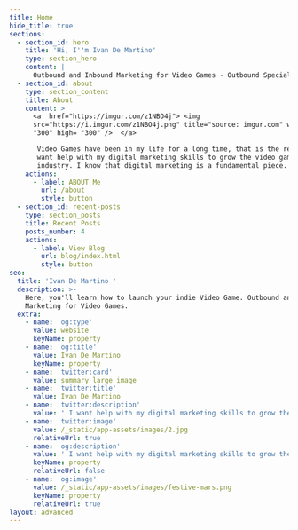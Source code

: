 ```yaml
---
title: Home
hide_title: true
sections:
  - section_id: hero
    title: 'Hi, I''m Ivan De Martino'
    type: section_hero
    content: |
      Outbound and Inbound Marketing for Video Games - Outbound Specialist
  - section_id: about
    type: section_content
    title: About
    content: >
      <a  href="https://imgur.com/z1NBO4j"> <img
      src="https://i.imgur.com/z1NBO4j.png" title="source: imgur.com" width=
      "300" high= "300" />  </a>

       Video Games have been in my life for a long time, that is the reason I
       want help with my digital marketing skills to grow the video game
       industry. I know that digital marketing is a fundamental piece.
    actions:
      - label: ABOUT Me
        url: /about
        style: button
  - section_id: recent-posts
    type: section_posts
    title: Recent Posts
    posts_number: 4
    actions:
      - label: View Blog
        url: blog/index.html
        style: button
seo:
  title: 'Ivan De Martino '
  description: >-
    Here, you'll learn how to launch your indie Video Game. Outbound and Inbound
    Marketing for Video Games.
  extra:
    - name: 'og:type'
      value: website
      keyName: property
    - name: 'og:title'
      value: Ivan De Martino
      keyName: property
    - name: 'twitter:card'
      value: summary_large_image
    - name: 'twitter:title'
      value: Ivan De Martino
    - name: 'twitter:description'
      value: ' I want help with my digital marketing skills to grow the video game industry. '
    - name: 'twitter:image'
      value: /_static/app-assets/images/2.jpg
      relativeUrl: true
    - name: 'og:description'
      value: ' I want help with my digital marketing skills to grow the video game industry.'
      keyName: property
      relativeUrl: false
    - name: 'og:image'
      value: /_static/app-assets/images/festive-mars.png
      keyName: property
      relativeUrl: true
layout: advanced
---
```

